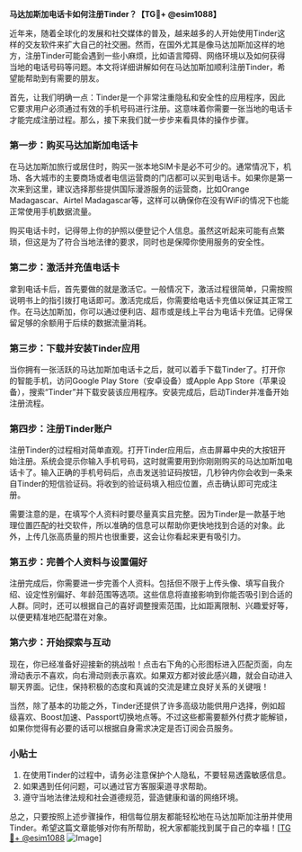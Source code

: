 **马达加斯加电话卡如何注册Tinder？【TG💪+ @esim1088】**

近年来，随着全球化的发展和社交媒体的普及，越来越多的人开始使用Tinder这样的交友软件来扩大自己的社交圈。然而，在国外尤其是像马达加斯加这样的地方，注册Tinder可能会遇到一些小麻烦，比如语言障碍、网络环境以及如何获得当地的电话号码等问题。本文将详细讲解如何在马达加斯加顺利注册Tinder，希望能帮助到有需要的朋友。

首先，让我们明确一点：Tinder是一个非常注重隐私和安全性的应用程序，因此它要求用户必须通过有效的手机号码进行注册。这意味着你需要一张当地的电话卡才能完成注册过程。那么，接下来我们就一步步来看具体的操作步骤。

### 第一步：购买马达加斯加电话卡

在马达加斯加旅行或居住时，购买一张本地SIM卡是必不可少的。通常情况下，机场、各大城市的主要商场或者电信运营商的门店都可以买到电话卡。如果你是第一次来到这里，建议选择那些提供国际漫游服务的运营商，比如Orange Madagascar、Airtel Madagascar等，这样可以确保你在没有WiFi的情况下也能正常使用手机数据流量。

购买电话卡时，记得带上你的护照以便登记个人信息。虽然这听起来可能有点繁琐，但这是为了符合当地法律的要求，同时也是保障你使用服务的安全性。

### 第二步：激活并充值电话卡

拿到电话卡后，首先要做的就是激活它。一般情况下，激活过程很简单，只需按照说明书上的指引拨打电话即可。激活完成后，你需要给电话卡充值以保证其正常工作。在马达加斯加，你可以通过便利店、超市或是线上平台为电话卡充值。记得保留足够的余额用于后续的数据流量消耗。

### 第三步：下载并安装Tinder应用

当你拥有一张活跃的马达加斯加电话卡之后，就可以着手下载Tinder了。打开你的智能手机，访问Google Play Store（安卓设备）或Apple App Store（苹果设备），搜索“Tinder”并下载安装该应用程序。安装完成后，启动Tinder并准备开始注册流程。

### 第四步：注册Tinder账户

注册Tinder的过程相对简单直观。打开Tinder应用后，点击屏幕中央的大按钮开始注册。系统会提示你输入手机号码，这时就需要用到你刚刚购买的马达加斯加电话卡了。输入正确的手机号码后，点击发送验证码按钮，几秒钟内你会收到一条来自Tinder的短信验证码。将收到的验证码填入相应位置，点击确认即可完成注册。

需要注意的是，在填写个人资料时要尽量真实且完整。因为Tinder是一款基于地理位置匹配的社交软件，所以准确的信息可以帮助你更快地找到合适的对象。此外，上传几张高质量的照片也很重要，这会让你看起来更有吸引力。

### 第五步：完善个人资料与设置偏好

注册完成后，你需要进一步完善个人资料。包括但不限于上传头像、填写自我介绍、设定性别偏好、年龄范围等选项。这些信息将直接影响到你能否吸引到合适的人群。同时，还可以根据自己的喜好调整搜索范围，比如距离限制、兴趣爱好等，以便更精准地匹配潜在对象。

### 第六步：开始探索与互动

现在，你已经准备好迎接新的挑战啦！点击右下角的心形图标进入匹配页面，向左滑动表示不喜欢，向右滑动则表示喜欢。如果双方都对彼此感兴趣，就会自动进入聊天界面。记住，保持积极的态度和真诚的交流是建立良好关系的关键哦！

当然，除了基本的功能之外，Tinder还提供了许多高级功能供用户选择，例如超级喜欢、Boost加速、Passport切换地点等。不过这些都需要额外付费才能解锁，如果你觉得有必要的话可以根据自身需求决定是否订阅会员服务。

### 小贴士

1. 在使用Tinder的过程中，请务必注意保护个人隐私，不要轻易透露敏感信息。
2. 如果遇到任何问题，可以通过官方客服渠道寻求帮助。
3. 遵守当地法律法规和社会道德规范，营造健康和谐的网络环境。

总之，只要按照上述步骤操作，相信每位朋友都能轻松地在马达加斯加注册并使用Tinder。希望这篇文章能够对你有所帮助，祝大家都能找到属于自己的幸福！[[TG💪+ @esim1088](https://t.me/s/esim1088) ![Image](https://i.postimg.cc/4NQfJmqS/Snipaste-2025-05-13-00-14-12.png)]